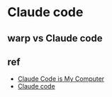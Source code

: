 # Claude code


## warp vs Claude code

## ref
+ [Claude Code is My Computer](https://steipete.me/posts/2025/claude-code-is-my-computer)
+ [Claude code](https://www.anthropic.com/claude-code)